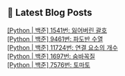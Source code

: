 

## 💌 Latest Blog Posts

<a href=http://yesolz.tistory.com/entry/Python-%EB%B0%B1%EC%A4%80-1541%EB%B2%88-%EC%9E%83%EC%96%B4%EB%B2%84%EB%A6%B0-%EA%B4%84%ED%98%B8>[Python | 백준] 1541번: 잃어버린 괄호</a></br><a href=http://yesolz.tistory.com/entry/Python-%EB%B0%B1%EC%A4%80-9461%EB%B2%88-%ED%8C%8C%EB%8F%84%EB%B0%98-%EC%88%98%EC%97%B4>[Python | 백준] 9461번: 파도반 수열</a></br><a href=http://yesolz.tistory.com/entry/Python-%EB%B0%B1%EC%A4%80-11724%EB%B2%88-%EC%97%B0%EA%B2%B0-%EC%9A%94%EC%86%8C%EC%9D%98-%EA%B0%9C%EC%88%98>[Python | 백준] 11724번: 연결 요소의 개수</a></br><a href=http://yesolz.tistory.com/entry/Python-%EB%B0%B1%EC%A4%80-1697%EB%B2%88-%EC%88%A8%EB%B0%94%EA%BC%AD%EC%A7%88>[Python | 백준] 1697번: 숨바꼭질</a></br><a href=http://yesolz.tistory.com/entry/Python-%EB%B0%B1%EC%A4%80-7576%EB%B2%88-%ED%86%A0%EB%A7%88%ED%86%A0>[Python | 백준] 7576번: 토마토</a></br>